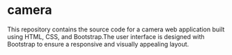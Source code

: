 # camera
 This repository contains the source code for a camera web application built using HTML, CSS, and Bootstrap.The user interface is designed with Bootstrap to ensure a responsive and visually appealing layout.
